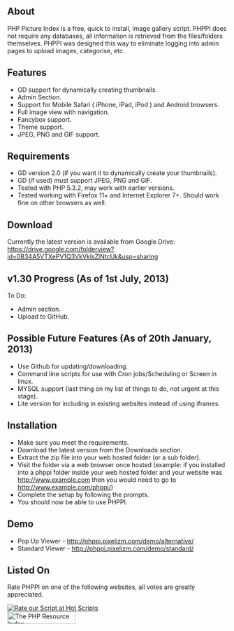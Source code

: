 ## About ##

PHP Picture Index is a free, quick to install, image gallery script. PHPPI does not require any databases, all information is retrieved from the files/folders themselves. PHPPI was designed this way to eliminate logging into admin pages to upload images, categorise, etc.

## Features ##

  * GD support for dynamically creating thumbnails.
  * Admin Section.
  * Support for Mobile Safari ( iPhone, iPad, iPod ) and Android browsers.
  * Full image view with navigation.
  * Fancybox support.
  * Theme support.
  * JPEG, PNG and GIF support.

## Requirements ##

  * GD version 2.0 (if you want it to dynamically create your thumbnails).
  * GD (if used) must support JPEG, PNG and GIF.
  * Tested with PHP 5.3.2, may work with earlier versions.
  * Tested working with Firefox 11+ and Internet Explorer 7+. Should work fine on other browsers as well.

## Download ##

Currently the latest version is available from Google Drive:
https://drive.google.com/folderview?id=0B34A5VTXePV1Q3VkVklsZlNtcUk&usp=sharing

## v1.30 Progress (As of 1st July, 2013) ##

To Do:

  * Admin section.
  * Upload to GitHub.

## Possible Future Features (As of 20th January, 2013) ##

  * Use Github for updating/downloading.
  * Command line scripts for use with Cron jobs/Scheduling or Screen in linux.
  * MYSQL support (last thing on my list of things to do, not urgent at this stage).
  * Lite version for including in existing websites instead of using iframes.

## Installation ##

  * Make sure you meet the requirements.
  * Download the latest version from the Downloads section.
  * Extract the zip file into your web hosted folder (or a sub folder).
  * Visit the folder via a web browser once hosted (example: if you installed into a phppi folder inside your web hosted folder and your website was http://www.example.com then you would need to go to http://www.example.com/phppi/)
  * Complete the setup by following the prompts.
  * You should now be able to use PHPPI.

## Demo ##

  * Pop Up Viewer - http://phppi.pixelizm.com/demo/alternative/
  * Standard Viewer - http://phppi.pixelizm.com/demo/standard/

## Listed On ##

Rate PHPPI on one of the following websites, all votes are greatly appreciated.

<a href='http://www.hotscripts.com/rate/117342/?RID=N800089' title='Rate our Script at Hot Scripts'><img src='http://cdn.hotscripts.com/img/widgets/btn_88x31-1.gif' alt='Rate our Script at Hot Scripts' /></a><br /><a href='http://php.resourceindex.com/detail/08803.html'><img src='http://php.resourceindex.com/images/linking/156x28A.gif' alt='The PHP Resource Index' border='0' width='156' height='28' /></a>